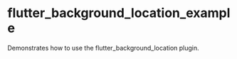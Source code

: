 # flutter_background_location_example

Demonstrates how to use the flutter_background_location plugin.
